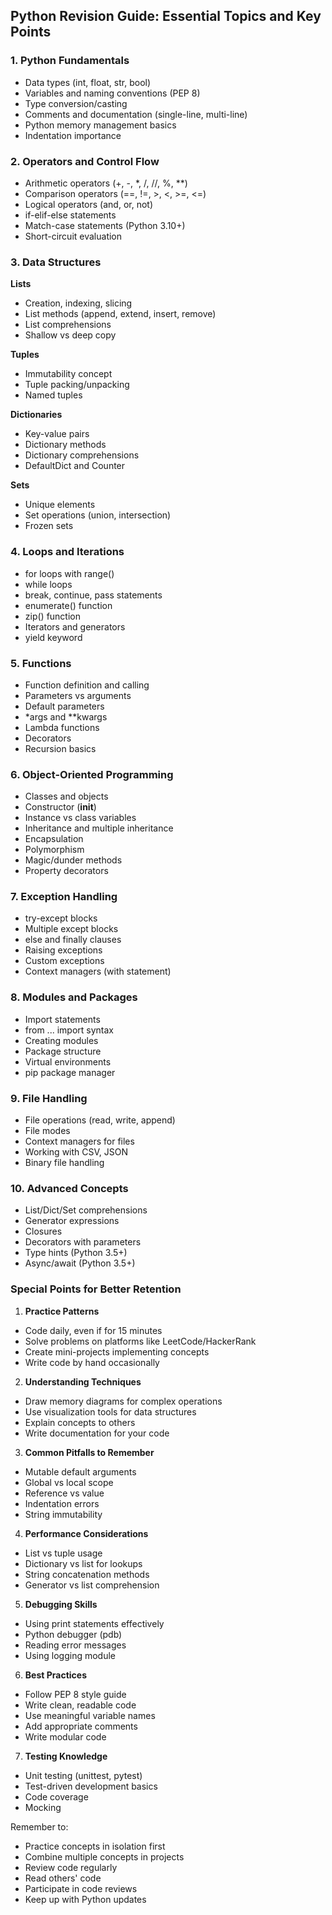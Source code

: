 ## Python Revision Guide: Essential Topics and Key Points

### 1. Python Fundamentals
- Data types (int, float, str, bool)
- Variables and naming conventions (PEP 8)
- Type conversion/casting
- Comments and documentation (single-line, multi-line)
- Python memory management basics
- Indentation importance

### 2. Operators and Control Flow
- Arithmetic operators (+, -, *, /, //, %, **)
- Comparison operators (==, !=, >, <, >=, <=)
- Logical operators (and, or, not)
- if-elif-else statements
- Match-case statements (Python 3.10+)
- Short-circuit evaluation

### 3. Data Structures
**Lists**
- Creation, indexing, slicing
- List methods (append, extend, insert, remove)
- List comprehensions
- Shallow vs deep copy

**Tuples**
- Immutability concept
- Tuple packing/unpacking
- Named tuples

**Dictionaries**
- Key-value pairs
- Dictionary methods
- Dictionary comprehensions
- DefaultDict and Counter

**Sets**
- Unique elements
- Set operations (union, intersection)
- Frozen sets

### 4. Loops and Iterations
- for loops with range()
- while loops
- break, continue, pass statements
- enumerate() function
- zip() function
- Iterators and generators
- yield keyword

### 5. Functions
- Function definition and calling
- Parameters vs arguments
- Default parameters
- *args and **kwargs
- Lambda functions
- Decorators
- Recursion basics

### 6. Object-Oriented Programming
- Classes and objects
- Constructor (__init__)
- Instance vs class variables
- Inheritance and multiple inheritance
- Encapsulation
- Polymorphism
- Magic/dunder methods
- Property decorators

### 7. Exception Handling
- try-except blocks
- Multiple except blocks
- else and finally clauses
- Raising exceptions
- Custom exceptions
- Context managers (with statement)

### 8. Modules and Packages
- Import statements
- from ... import syntax
- Creating modules
- Package structure
- Virtual environments
- pip package manager

### 9. File Handling
- File operations (read, write, append)
- File modes
- Context managers for files
- Working with CSV, JSON
- Binary file handling

### 10. Advanced Concepts
- List/Dict/Set comprehensions
- Generator expressions
- Closures
- Decorators with parameters
- Type hints (Python 3.5+)
- Async/await (Python 3.5+)

### Special Points for Better Retention

1. **Practice Patterns**
- Code daily, even if for 15 minutes
- Solve problems on platforms like LeetCode/HackerRank
- Create mini-projects implementing concepts
- Write code by hand occasionally

2. **Understanding Techniques**
- Draw memory diagrams for complex operations
- Use visualization tools for data structures
- Explain concepts to others
- Write documentation for your code

3. **Common Pitfalls to Remember**
- Mutable default arguments
- Global vs local scope
- Reference vs value
- Indentation errors
- String immutability

4. **Performance Considerations**
- List vs tuple usage
- Dictionary vs list for lookups
- String concatenation methods
- Generator vs list comprehension

5. **Debugging Skills**
- Using print statements effectively
- Python debugger (pdb)
- Reading error messages
- Using logging module

6. **Best Practices**
- Follow PEP 8 style guide
- Write clean, readable code
- Use meaningful variable names
- Add appropriate comments
- Write modular code

7. **Testing Knowledge**
- Unit testing (unittest, pytest)
- Test-driven development basics
- Code coverage
- Mocking

Remember to:
- Practice concepts in isolation first
- Combine multiple concepts in projects
- Review code regularly
- Read others' code
- Participate in code reviews
- Keep up with Python updates